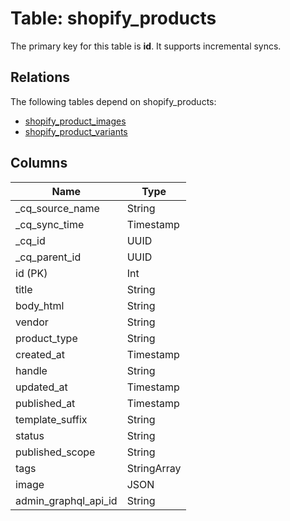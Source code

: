 # Table: shopify_products

The primary key for this table is **id**.
It supports incremental syncs.
## Relations

The following tables depend on shopify_products:
  - [shopify_product_images](shopify_product_images.md)
  - [shopify_product_variants](shopify_product_variants.md)

## Columns

| Name          | Type          |
| ------------- | ------------- |
|_cq_source_name|String|
|_cq_sync_time|Timestamp|
|_cq_id|UUID|
|_cq_parent_id|UUID|
|id (PK)|Int|
|title|String|
|body_html|String|
|vendor|String|
|product_type|String|
|created_at|Timestamp|
|handle|String|
|updated_at|Timestamp|
|published_at|Timestamp|
|template_suffix|String|
|status|String|
|published_scope|String|
|tags|StringArray|
|image|JSON|
|admin_graphql_api_id|String|